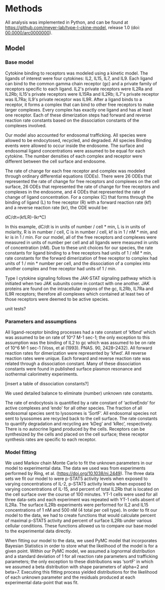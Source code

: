 # Methods

All analysis was implemented in Python, and can be found at <https://github.com/meyer-lab/type-I-ckine-model>, release 1.0 (doi: [00.0000/arc0000000](https://doi.org/doi-url)).



## Model

### Base model

Cytokine binding to receptors was modeled using a kinetic model.  The ligands of interest were four cytokines: IL2, IL15, IL7, and IL9. Each ligand can bind to the common gamma chain receptor (gc) and a private family of receptors specific to each ligand. IL2's private receptors were IL2Ra and IL2Rb; IL15's private receptors were IL15Ra and IL2Rb; IL7's private receptor was IL7Ra; IL9's private receptor was IL9R. After a ligand binds to a receptor, it forms a complex that can bind to other free receptors to make larger complexes. Every complex has exactly one ligand and has at least one receptor. Each of these dimerization steps had forward and reverse reaction rate constants based on the dissociation constants of the complexes involved.

Our model also accounted for endosomal trafficking. All species were allowed to be endocytosed, recycled, and degraded. All species  Binding events were allowed to occur inside the endosome. The surface and endosomal ligand concentrations were assumed to be equal for each cytokine. The number densities of each complex and receptor were different between the cell surface and endosome. 

The rate of change for each free receptor and complex was modeled through ordinary differential equations (ODEs). There were 26 ODEs that represented the rate of change for free receptors and complexes on the cell surface, 26 ODEs that represented the rate of change for free receptors and complexes in the endosome, and 4 ODEs that represented the rate of change of ligand concentration. For a complex (C) that forms through the binding of ligand (L) to free receptor (R) with a forward reaction rate (kf) and a reverse reaction rate (kr), the ODE would be:

dC/dt=(kf*L*R)-(kr*C) 

In this example, dC/dt is in units of number / cell * min, L is in units of molarity, R is in number / cell, C is in number / cell, kf is in 1 / nM * min, and kr is in 1 / min. For our model, all of the free receptors and complexes were measured in units of number per cell and all ligands were measured in units of concentration (nM). Due to these unit choices for our species, the rate constants for ligand binding to a free receptors had units of 1 / nM * min, rate constants for the forward dimerization of free receptor to complex had units of 1 / min * number per cell, and the dissociation of a complex into another complex and free receptor had units of 1 / min.

Type I cytokine signaling follows the JAK-STAT signaling pathway which is initiated when two JAK subunits come in contact with one another. JAK proteins are found on the intracellular regions of the gc, IL2Rb, IL7Ra and IL9R receptors; therefore all complexes which contained at least two of those receptors were deemed to be active species.

unit tests?


### Parameters and assumptions

All ligand-receptor binding processes had a rate constant of ‘kfbnd’ which was assumed to be on rate of 10^7 M-1 sec-1; the only exception to this assumption was the binding of IL2 to gc which was assumed to be on rate of 10^6 M-1 sec-1 (Voss, et al (1993). PNAS. 90, 2428–2432). All forward reaction rates for dimerization were represented by ‘kfwd’. All reverse reaction rates were unique. Each forward and reverse reaction rate was related through a dissociation constant. Many of these dissociation constants were found in published surface plasmon resonance and isothermal calorimetry experiments.

[insert a table of dissociation constants?]

We used detailed balance to eliminate (number) unknown rate constants.

The rate of endocytosis is quantified by a rate constant of ‘activeEndo’ for active complexes and ‘endo’ for all other species. The fraction of all endosomal species sent to lysosomes is ‘SortF’. All endosomal species not sent to lysosomes are recycled back to the cell surface. The rate constants to quantify degradation and recycling are ‘kDeg’ and ‘kRec’, respectively. There is no autocrine ligand produced by the cells. Receptors can be synthesized by the cells and placed on the cell surface; these receptor synthesis rates are specific to each receptor.


### Model fitting

We used Markov chain Monte Carlo to fit the unknown parameters in our model to experimental data. The data we used was from experiments performed by Ring, et al. (https://doi.org/10.1038/ni.2449). The three data sets we fit our model to were p-STAT5 activity levels when exposed to varying concentrations of IL-2, p-STAT5 activity levels when exposed to varying concentrations of IL-15, and percent of total IL2Rb that is located on the cell surface over the course of 100 minutes. YT-1 cells were used for all three data-sets and each experiment was repeated with YT-1 cells absent of IL2Ra. The surface IL2Rb experiments were performed for IL2 and IL15 concentrations of 1 nM and 500 nM (4 total per cell type). In order to fit our model to the data, we had to create functions that would calculate percent of maximal p-STAT5 activity and percent of surface IL2Rb under various cellular conditions. These functions allowed us to compare our base model to the experimental data directly.

When fitting our model to the data, we used PyMC model that incorporates Bayesian Statistics in order to store what the likelihood of the model is for a given point. Within our PyMC model, we assumed a lognormal distribution and a standard deviation of 1 for all reaction rate parameters and trafficking parameters; the only exception to these distributions was ‘sortF’ in which we assumed a beta distribution with shape parameters of alpha=2 and beta=7. Executing this fitting process yielded distributions for the likelihood of each unknown parameter and the residuals produced at each experimental data-point that was fit. 
